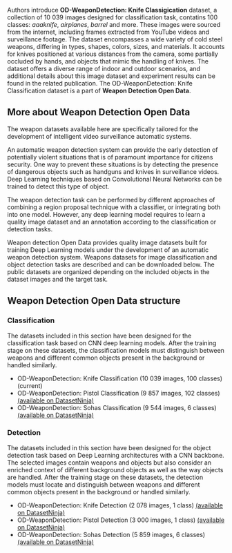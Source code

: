 Authors introduce **OD-WeaponDetection: Knife Classigication** dataset, a collection of 10 039 images designed for classification task, contatins 100 classes: *aaaknife*, *airplanes*, *barrel* and more. These images were sourced from the internet, including frames extracted from YouTube videos and surveillance footage. The dataset encompasses a wide variety of cold steel weapons, differing in types, shapes, colors, sizes, and materials. It accounts for knives positioned at various distances from the camera, some partially occluded by hands, and objects that mimic the handling of knives. The dataset offers a diverse range of indoor and outdoor scenarios, and additional details about this image dataset and experiment results can be found in the related publication. The OD-WeaponDetection: Knife Classification dataset is a part of **Weapon Detection Open Data**.

## More about Weapon Detection Open Data

The weapon datasets available here are specifically tailored for the development of intelligent video surveillance automatic systems.

An automatic weapon detection system can provide the early detection of potentially violent situations that is of paramount importance for citizens security. One way to prevent these situations is by detecting the presence of dangerous objects such as handguns and knives in surveillance videos. Deep Learning techniques based on Convolutional Neural Networks can be trained to detect this type of object.

The weapon detection task can be performed by different approaches of combining a region proposal technique with a classifier, or integrating both into one model. However, any deep learning model requires to learn a quality image dataset and an annotation according to the classification or detection tasks.

Weapon detection Open Data provides quality image datasets built for training Deep Learning models under the development of an automatic weapon detection system. Weapons datasets for image classification and object detection tasks are described and can be downloaded below. The public datasets are organized depending on the included objects in the dataset images and the target task. 

## Weapon Detection Open Data structure

### Classification

The datasets included in this section have been designed for the classification task based on CNN deep learning models. After the training stage on these datasets, the classification models must distinguish between weapons and different common objects present in the background or handled similarly.

- OD-WeaponDetection: Knife Classification (10 039 images, 100 classes) (current)
- OD-WeaponDetection: Pistol Classification (9 857 images, 102 classes) [(available on DatasetNinja)](https://datasetninja.com/od-weapon-detection-pistol-classification)
- OD-WeaponDetection: Sohas Classification (9 544 images, 6 classes) [(available on DatasetNinja)](https://datasetninja.com/od-weapon-detection-sohas-classification)

### Detection

The datasets included in this section have been designed for the object detection task based on Deep Learning architectures with a CNN backbone. The selected images contain weapons and objects but also consider an enriched context of different background objects as well as the way objects are handled. After the training stage on these datasets, the detection models must locate and distinguish between weapons and different common objects present in the background or handled similarly.

- OD-WeaponDetection: Knife Detection (2 078 images, 1 class) [(available on DatasetNinja)](https://datasetninja.com/od-weapon-detection-knife-detection)
- OD-WeaponDetection: Pistol Detection (3 000 images, 1 class) [(available on DatasetNinja)](https://datasetninja.com/od-weapon-detection-pistol-detection)
- OD-WeaponDetection: Sohas Detection (5 859 images, 6 classes) [(available on DatasetNinja)](https://datasetninja.com/od-weapon-detection-sohas-detection)
